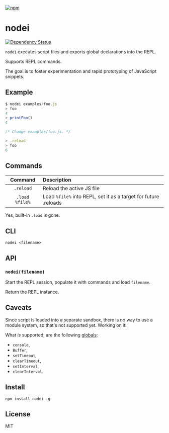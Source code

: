 [![npm](https://nodei.co/npm/nodei.png)](https://nodei.co/npm/nodei/)

# nodei

[![Dependency Status][david-badge]][david]

`nodei` executes script files and exports global declarations into the REPL.

Supports REPL commands.

The goal is to foster experimentation and rapid prototyping of JavaScript snippets.

[david]: https://david-dm.org/eush77/nodei
[david-badge]: https://david-dm.org/eush77/nodei.png

## Example

```js
$ nodei examples/foo.js
> foo
4
> printFoo()
4

/* Change examples/foo.js. */

> .reload
> foo
6
```

## Commands

| Command        | Description
| :------------: | :----------
| `.reload`      | Reload the active JS file
| `.load %file%` | Load `%file%` into REPL, set it as a target for future .reloads

Yes, built-in `.load` is gone.

## CLI

```
nodei <filename>
```

## API

### `nodei(filename)`

Start the REPL session, populate it with commands and load `filename`.

Return the REPL instance.

## Caveats

Since script is loaded into a separate sandbox, there is no way to use a module system, so that's not supported yet. Working on it!

What _is_ supported, are the following [globals](http://nodejs.org/api/globals.html):
  - `console`,
  - `Buffer`,
  - `setTimeout`,
  - `clearTimeout`,
  - `setInterval`,
  - `clearInterval`.

## Install

```shell
npm install nodei -g
```

## License

MIT
